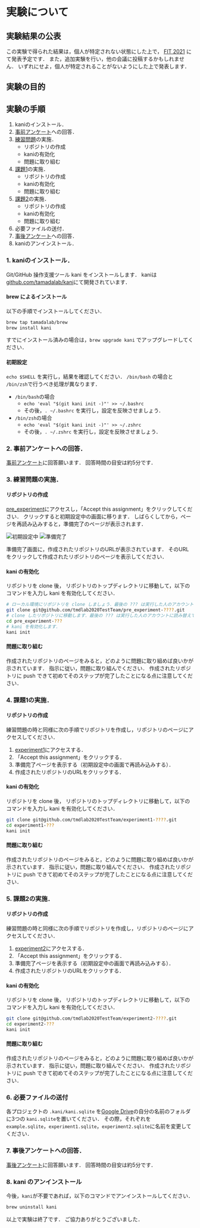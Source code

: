 # 実験について







## 実験結果の公表

この実験で得られた結果は，個人が特定されない状態にした上で，
[FIT 2021](https://www.ipsj.or.jp/event/fit/fit2021/) にて発表予定です．
また，追加実験を行い，他の会議に投稿するかもしれません．
いずれにせよ，個人が特定されることがないようにした上で発表します．

## 実験の目的

## 実験の手順

1. kaniのインストール．
2. [事前アンケート](https://forms.gle/43zfr7C7ZDuZyqBF9)への回答．
3. [練習問題](https://github.com/tamadalab/2021fit_masuda_experiment_example)の実施．
    * リポジトリの作成
    * kaniの有効化
    * 問題に取り組む
4. [課題1](https://github.com/tamadalab/2021fit_masuda_experiment1)の実施．
    * リポジトリの作成
    * kaniの有効化
    * 問題に取り組む
5. [課題2](https://github.com/tamadalab/2021fit_masuda_experiment2)の実施．
    * リポジトリの作成
    * kaniの有効化
    * 問題に取り組む
6. 必要ファイルの送付．
7. [事後アンケート](https://forms.gle/DiVQ9tRPCk1yDeiN8)への回答．
8. kaniのアンインストール．

### 1. kaniのインストール．

Git/GitHub 操作支援ツール kani をインストールします．
kaniは [github.com/tamadalab/kani](https://github.com/tamadalab/kani)にて開発されています．

#### brew によるインストール

以下の手順でインストールしてください．

```sh
brew tap tamadalab/brew
brew install kani
```

すでにインストール済みの場合は，`brew upgrade kani` でアップグレードしてください．

#### 初期設定

`echo $SHELL` を実行し，結果を確認してください．
`/bin/bash` の場合と `/bin/zsh`で行うべき処理が異なります．

* `/bin/bash`の場合
    * `echo 'eval "$(git kani init -)"' >> ~/.bashrc`
    * その後，`. ~/.bashrc` を実行し，設定を反映させましょう．
* `/bin/zsh`の場合
    * `echo 'eval "$(git kani init -)"' >> ~/.zshrc`
    * その後，`. ~/.zshrc` を実行し，設定を反映させましょう．


### 2. 事前アンケートへの回答．

[事前アンケート](https://forms.gle/43zfr7C7ZDuZyqBF9)に回答願います．
回答時間の目安は約5分です．

### 3. 練習問題の実施．

#### リポジトリの作成

[pre_experiment](https://classroom.github.com/a/HbeHGRpJ)にアクセスし，「Accept this assignment」をクリックしてください．
クリックすると初期設定中の画面に移ります．
しばらくしてから，ページを再読み込みすると，準備完了のページが表示されます．

![初期設定中](https://github.com/tamadalab/2021fit_masuda_experiments/raw/main/resources/pre_experiment/accepting.png)
![準備完了](https://github.com/tamadalab/2021fit_masuda_experiments/raw/main/resources/pre_experiment/ready_to_go.png)

準備完了画面に，作成されたリポジトリのURLが表示されています．
そのURLをクリックして作成されたリポジトリのページを表示してください．

#### kani の有効化

リポジトリを clone 後，
リポジトリのトップディレクトリに移動して，以下のコマンドを入力し kani を有効化してください．

```sh
# ローカル環境にリポジトリを clone しましょう．最後の ??? は実行した人のアカウントに読み替えてください．
git clone git@github.com/tmdlab2020TestTeam/pre_experiment-????.git 
# clone したリポジトリに移動します．最後の ??? は実行した人のアカウントに読み替えてください．
cd pre_experiment-???
# kani を有効化します．
kani init 
```

#### 問題に取り組む

作成されたリポジトリのページをみると，どのように問題に取り組めば良いかが示されています．
指示に従い，問題に取り組んでください．
作成されたリポジトリに push できて初めてそのステップが完了したことになる点に注意してください．

### 4. 課題1の実施．

#### リポジトリの作成

練習問題の時と同様に次の手順でリポジトリを作成し，リポジトリのページにアクセスしてください．

1. [experiment1](https://classroom.github.com/a/baAaupRY)にアクセスする．
2. 「Accept this assignment」をクリックする．
3. 準備完了ページを表示する（初期設定中の画面で再読み込みする）．
4. 作成されたリポジトリのURLをクリックする．

#### kani の有効化

リポジトリを clone 後，
リポジトリのトップディレクトリに移動して，以下のコマンドを入力し kani を有効化してください．

```sh
git clone git@github.com/tmdlab2020TestTeam/experiment1-????.git 
cd experiment1-???
kani init 
```

#### 問題に取り組む

作成されたリポジトリのページをみると，どのように問題に取り組めば良いかが示されています．
指示に従い，問題に取り組んでください．
作成されたリポジトリに push できて初めてそのステップが完了したことになる点に注意してください．


### 5. 課題2の実施．

#### リポジトリの作成

練習問題の時と同様に次の手順でリポジトリを作成し，リポジトリのページにアクセスしてください．

1. [experiment2](https://classroom.github.com/a/fJCx98MN)にアクセスする．
2. 「Accept this assignment」をクリックする．
3. 準備完了ページを表示する（初期設定中の画面で再読み込みする）．
4. 作成されたリポジトリのURLをクリックする．

#### kani の有効化

リポジトリを clone 後，
リポジトリのトップディレクトリに移動して，以下のコマンドを入力し kani を有効化してください．

```sh
git clone git@github.com/tmdlab2020TestTeam/experiment2-????.git 
cd experiment2-???
kani init 
```

#### 問題に取り組む

作成されたリポジトリのページをみると，どのように問題に取り組めば良いかが示されています．
指示に従い，問題に取り組んでください．
作成されたリポジトリに push できて初めてそのステップが完了したことになる点に注意してください．

### 6. 必要ファイルの送付

各プロジェクトの `.kani/kani.sqlite` を[Google Drive](https://drive.google.com/drive/folders/1WUKMcC6sM6QQz-wb9NJmugFvpW3mvAHu?usp=sharing)の自分の名前のフォルダに3つの `kani.sqlite`を置いてください．
その際，それぞれを `example.sqlite`，`experiment1.sqlite`，`experiment2.sqlite`に名前を変更してください．

### 7. 事後アンケートへの回答．

[事後アンケート](https://forms.gle/DiVQ9tRPCk1yDeiN8)に回答願います．
回答時間の目安は約5分です．

### 8. kani のアンインストール

今後，`kani`が不要であれば，以下のコマンドでアンインストールしてください．

```sh
brew uninstall kani
```

以上で実験は終了です．
ご協力ありがとうございました．
